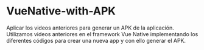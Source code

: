 # VueNative-with-APK
Aplicar los videos anteriores para generar un APK de la aplicación.
Utilizamos videos anteriores en el framework Vue Native implementando 
los diferentes códigos para crear una nueva app y con ello generar el APK.
